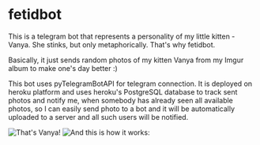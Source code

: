 # fetidbot
This is a telegram bot that represents a personality of my little kitten - Vanya. She stinks, but only metaphorically. That's why fetidbot.

Basically, it just sends random photos of my kitten Vanya from my Imgur album to make one's day better :)

This bot uses pyTelegramBotAPI for telegram connection. It is deployed on heroku platform and uses heroku's PostgreSQL database to track sent photos and notify me, when somebody has already seen all available photos, so I can easily send photo to a bot and it will be automatically uploaded to a server and all such users will be notified.

![That's Vanya!](https://media.giphy.com/media/gKFuDp5GAzTRH8EarC/giphy.gif?cid=790b7611088884b943067a1781a71077eecdfd026d191785&rid=giphy.gif&ct=g)
![And this is how it works:](https://media.giphy.com/media/Q79zMYXbQe8HX0dhv5/giphy-downsized.gif?cid=790b7611fb239635cf26c147dae35b82036bb80e08ce0e35&rid=giphy-downsized.gif&ct=g)
